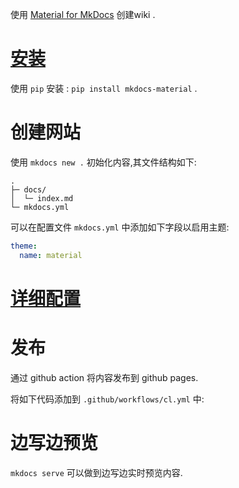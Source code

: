 
使用 [Material for MkDocs](https://squidfunk.github.io/mkdocs-material/) 创建wiki .

# [安装](https://squidfunk.github.io/mkdocs-material/getting-started/#installation)

使用 `pip` 安装 : `pip install mkdocs-material` .

# 创建网站

使用 `mkdocs new .` 初始化内容,其文件结构如下:
```
.
├─ docs/
│  └─ index.md
└─ mkdocs.yml
```

可以在配置文件 `mkdocs.yml` 中添加如下字段以启用主题:
```yaml
theme:
  name: material
```

# [详细配置](https://squidfunk.github.io/mkdocs-material/setup/)

##

# 发布

通过 github action 将内容发布到 github pages.

将如下代码添加到 `.github/workflows/cl.yml` 中:



# 边写边预览

`mkdocs serve` 可以做到边写边实时预览内容.
